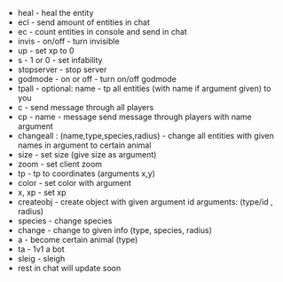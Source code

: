 - heal - heal the entity
- ecl - send amount of entities in chat
- ec - count entities in console and send in chat
- invis - on/off - turn invisible 
- up - set xp to 0
- s - 1 or 0 - set infability
- stopserver - stop server
- godmode - on or off - turn on/off godmode
- tpall - optional: name - tp all entities (with name if argument given) to you
- c - send message through all players
- cp - name - message         send message through players with name argument
- changeall : (name,type,species,radius) - change all entities with given names in argument to certain animal
- size - set size (give size as argument)
- zoom - set client zoom
- tp - tp to coordinates (arguments x,y)
- color - set color with argument
- x, xp - set xp
- createobj - create object with given argument id arguments: (type/id , radius)
- species - change species
- change - change to given info (type, species, radius)
- a - become certain animal (type)
- ta -  1v1 a bot
- sleig - sleigh
- rest in chat will update soon